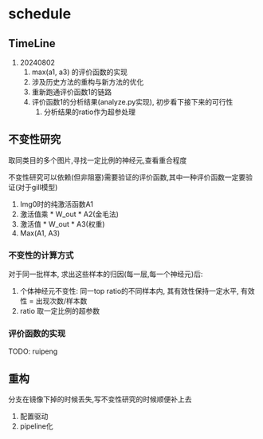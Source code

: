 # schedule

## TimeLine

1. 20240802
   1. max(a1, a3) 的评价函数的实现
   2. 涉及历史方法的重构与新方法的优化
   3. 重新跑通评价函数1的链路
   4. 评价函数1的分析结果(analyze.py实现), 初步看下接下来的可行性
      1. 分析结果的ratio作为超参处理

## 不变性研究

取同类目的多个图片,寻找一定比例的神经元,查看重合程度
<P>

不变性研究可以依赖(但非阻塞)需要验证的评价函数,其中一种评价函数一定要验证(对于gill模型)

1. Img0时的纯激活函数A1
2. 激活值乘 * W_out * A2(金毛法)
3. 激活值 * W_out * A3(权重)
4. Max(A1, A3)

### 不变性的计算方式

对于同一批样本, 求出这些样本的归因(每一层,每一个神经元)后:

1. 个体神经元不变性: 同一top ratio的不同样本内, 其有效性保持一定水平, 有效性 = 出现次数/样本数
2. ratio 取一定比例的超参数

### 评价函数的实现

TODO: ruipeng



## 重构

分支在镜像下掉的时候丢失,写不变性研究的时候顺便补上去

1. 配置驱动
2. pipeline化